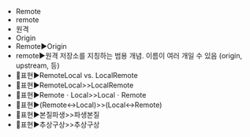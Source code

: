 - Remote
- remote
- 원격
- Origin
- Remote▶️Origin
- remote▶️원격 저장소를 지칭하는 범용 개념. 이름이 여러 개일 수 있음 (origin, upstream, 등)
- 📌표현▶️RemoteLocal vs. LocalRemote
- 📌표현▶️RemoteLocal>>LocalRemote
- 📌표현▶️RemoteㆍLocal>>LocalㆍRemote
- 📌표현▶️(Remote↔️Local)>>(Local↔️Remote)
- 📌표현▶️본질파생>>파생본질
- 📌표현▶️추상구상>>추상구상
